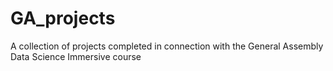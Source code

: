 # GA_projects
A collection of projects completed in connection with the General Assembly Data Science Immersive course
